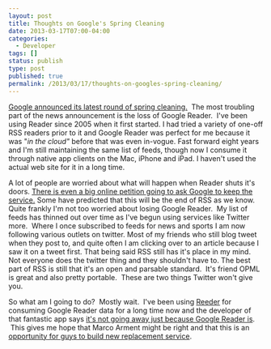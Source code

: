 ```yaml
---
layout: post
title: Thoughts on Google's Spring Cleaning
date: 2013-03-17T07:00-04:00
categories:
  - Developer
tags: []
status: publish
type: post
published: true
permalink: /2013/03/17/thoughts-on-googles-spring-cleaning/
---
```

[Google announced its latest round of spring cleaning.](http://googleblog.blogspot.com/2013/03/a-second-spring-of-cleaning.html)  The most troubling part of the news announcement is the loss of Google Reader.  I've been using Reader since 2005 when it first started. I had tried a variety of one-off RSS readers prior to it and Google Reader was perfect for me because it was "_in the cloud"_ before that was even in-vogue. Fast forward eight years and I'm still maintaining the same list of feeds, though now I consume it through native app clients on the Mac, iPhone and iPad. I haven't used the actual web site for it in a long time.

A lot of people are worried about what will happen when Reader shuts it's doors. [There is even a big online petition going to ask Google to keep the service.](https://www.change.org/petitions/google-keep-google-reader-running) Some have predicted that this will be the end of RSS as we know. Quite frankly I'm not too worried about losing Google Reader.  My list of feeds has thinned out over time as I've begun using services like Twitter more.  Where I once subscribed to feeds for news and sports I am now following various outlets on twitter. Most of my friends who still blog tweet when they post to, and quite often I am clicking over to an article because I saw it on a tweet first. That being said RSS still has it's place in my mind. Not everyone does the twitter thing and they shouldn't have to. The best part of RSS is still that it's an open and parsable standard.  It's friend OPML is great and also pretty portable.  These are two things Twitter won't give you.

So what am I going to do?  Mostly wait.  I've been using [Reeder](http://reederapp.com) for consuming Google Reader data for a long time now and the developer of that fantastic app says [it's not going away just because Google Reader is](https://twitter.com/reederapp/status/311995748482945025).  This gives me hope that Marco Arment might be right and that this is an [opportunity for guys to build new replacement service](http://www.marco.org/2013/03/13/google-reader-sunset).
